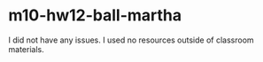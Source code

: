 # m10-hw12-ball-martha

I did not have any issues. I used no resources outside of classroom materials. 
